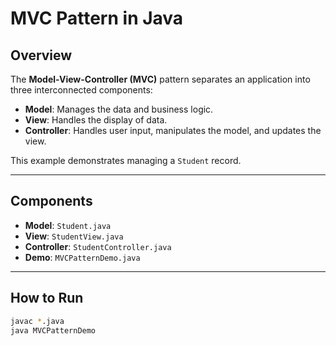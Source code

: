# MVC Pattern in Java

## Overview
The **Model-View-Controller (MVC)** pattern separates an application into three interconnected components:
- **Model**: Manages the data and business logic.
- **View**: Handles the display of data.
- **Controller**: Handles user input, manipulates the model, and updates the view.

This example demonstrates managing a `Student` record.

---

## Components
- **Model**: `Student.java`
- **View**: `StudentView.java`
- **Controller**: `StudentController.java`
- **Demo**: `MVCPatternDemo.java`

---

## How to Run
```bash
javac *.java
java MVCPatternDemo
```